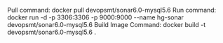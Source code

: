 Pull command: docker pull devopsmt/sonar6.0-mysql5.6
Run command: docker run -d -p 3306:3306 -p 9000:9000 --name hg-sonar devopsmt/sonar6.0-mysql5.6
Build Image Command: docker build -t devopsmt/sonar6.0-mysql5.6 .
